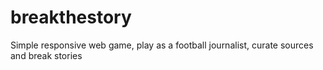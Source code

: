 # breakthestory
Simple responsive web game, play as a football journalist, curate sources and break stories
